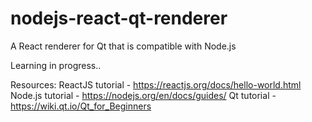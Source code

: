 # nodejs-react-qt-renderer
A React renderer for Qt that is compatible with Node.js

Learning in progress..

Resources:
ReactJS tutorial - https://reactjs.org/docs/hello-world.html
Node.js tutorial - https://nodejs.org/en/docs/guides/
Qt tutorial - https://wiki.qt.io/Qt_for_Beginners
